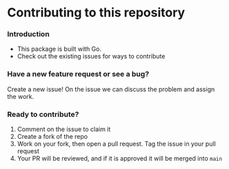 # Contributing to this repository

### Introduction

- This package is built with Go.
- Check out the existing issues for ways to contribute

### Have a new feature request or see a bug?

Create a new issue! On the issue we can discuss the problem and assign the work.

### Ready to contribute?

1. Comment on the issue to claim it
2. Create a fork of the repo
3. Work on your fork, then open a pull request. Tag the issue in your pull request
4. Your PR will be reviewed, and if it is approved it will be merged into `main`
